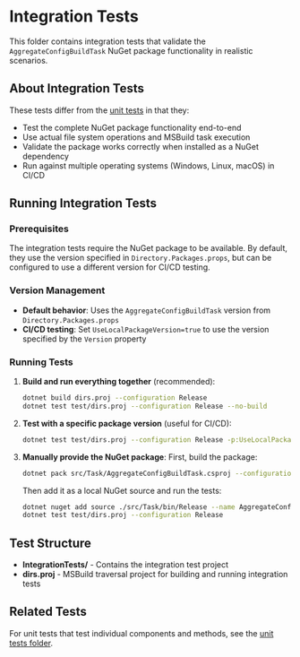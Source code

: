 # Integration Tests

This folder contains integration tests that validate the `AggregateConfigBuildTask` NuGet package functionality in realistic scenarios.

## About Integration Tests

These tests differ from the [unit tests](../src/UnitTests/) in that they:

- Test the complete NuGet package functionality end-to-end
- Use actual file system operations and MSBuild task execution
- Validate the package works correctly when installed as a NuGet dependency
- Run against multiple operating systems (Windows, Linux, macOS) in CI/CD

## Running Integration Tests

### Prerequisites

The integration tests require the NuGet package to be available. By default, they use the version specified in `Directory.Packages.props`, but can be configured to use a different version for CI/CD testing.

### Version Management

- **Default behavior**: Uses the `AggregateConfigBuildTask` version from `Directory.Packages.props`
- **CI/CD testing**: Set `UseLocalPackageVersion=true` to use the version specified by the `Version` property

### Running Tests

1. **Build and run everything together** (recommended):
   ```bash
   dotnet build dirs.proj --configuration Release
   dotnet test test/dirs.proj --configuration Release --no-build
   ```

2. **Test with a specific package version** (useful for CI/CD):
   ```bash
   dotnet test test/dirs.proj --configuration Release -p:UseLocalPackageVersion=true -p:Version=1.2.3
   ```

3. **Manually provide the NuGet package**:
   First, build the package:
   ```bash
   dotnet pack src/Task/AggregateConfigBuildTask.csproj --configuration Release
   ```
   
   Then add it as a local NuGet source and run the tests:
   ```bash
   dotnet nuget add source ./src/Task/bin/Release --name AggregateConfigBuildTask-Local
   dotnet test test/dirs.proj --configuration Release
   ```

## Test Structure

- **IntegrationTests/** - Contains the integration test project
- **dirs.proj** - MSBuild traversal project for building and running integration tests

## Related Tests

For unit tests that test individual components and methods, see the [unit tests folder](../src/UnitTests/).

